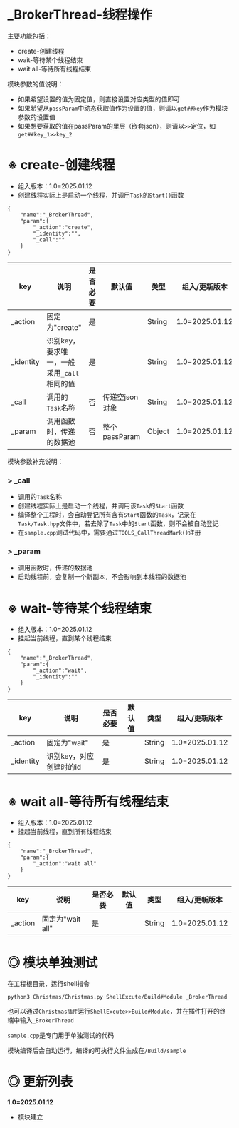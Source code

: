 # _BrokerThread-线程操作

主要功能包括：

- create-创建线程
- wait-等待某个线程结束
- wait all-等待所有线程结束

模块参数的值说明：

- 如果希望设置的值为固定值，则直接设置对应类型的值即可
- 如果希望从`passParam`中动态获取值作为设置的值，则请以`get##key`作为模块参数的设置值
- 如果想要获取的值在passParam的里层（嵌套json），则请以`>>`定位，如`get##key_1>>key_2`

# ※ create-创建线程

- 组入版本：1.0=2025.01.12
- 创建线程实际上是启动一个线程，并调用`Task`的`Start()`函数

```
{
	"name":"_BrokerThread",
	"param":{
		"_action":"create",
		"_identity":"",
		"_call":""
	}
}
```

| key       | 说明                                       | 是否必要 | 默认值         | 类型   | 组入/更新版本  |
| --------- | ------------------------------------------ | -------- | -------------- | ------ | -------------- |
| _action   | 固定为"create"                             | 是       |                | String | 1.0=2025.01.12 |
| _identity | 识别key，要求唯一，一般采用`_call`相同的值 | 是       |                | String | 1.0=2025.01.12 |
| _call     | 调用的`Task`名称                           | 否       | 传递空json对象 | String | 1.0=2025.01.12 |
| _param    | 调用函数时，传递的数据池                   | 否       | 整个passParam  | Object | 1.0=2025.01.12 |

模块参数补充说明：

### > _call

- 调用的`Task`名称
- 创建线程实际上是启动一个线程，并调用该`Task`的`Start`函数
- 编译整个工程时，会自动登记所有含有`Start`函数的`Task`，记录在`Task/Task.hpp`文件中，若去除了`Task`中的`Start`函数，则不会被自动登记
- 在`sample.cpp`测试代码中，需要通过`TOOLS_CallThreadMark()`注册

### > _param

- 调用函数时，传递的数据池
- 启动线程前，会复制一个新副本，不会影响到本线程的数据池

# ※ wait-等待某个线程结束

- 组入版本：1.0=2025.01.12
- 挂起当前线程，直到某个线程结束

```
{
	"name":"_BrokerThread",
	"param":{
		"_action":"wait",
		"_identity":""
	}
}
```

| key       | 说明                    | 是否必要 | 默认值 | 类型   | 组入/更新版本  |
| --------- | ----------------------- | -------- | ------ | ------ | -------------- |
| _action   | 固定为"wait"            | 是       |        | String | 1.0=2025.01.12 |
| _identity | 识别key，对应创建时的id | 是       |        | String | 1.0=2025.01.12 |

# ※ wait all-等待所有线程结束

- 组入版本：1.0=2025.01.12
- 挂起当前线程，直到所有线程结束


```
{
	"name":"_BrokerThread",
	"param":{
		"_action":"wait all"
	}
}
```

| key    | 说明                        | 是否必要 | 默认值 | 类型   | 组入/更新版本  |
| ------ | --------------------------- | -------- | ------ | ------ | -------------- |
| _action | 固定为"wait all" | 是       |        | String | 1.0=2025.01.12 |

# ◎ 模块单独测试

在工程根目录，运行shell指令

```
python3 Christmas/Christmas.py ShellExcute/Build#Module _BrokerThread
```

也可以通过`Christmas插件`运行`ShellExcute>>Build#Module`，并在插件打开的终端中输入`_BrokerThread`

`sample.cpp`是专门用于单独测试的代码

模块编译后会自动运行，编译的可执行文件生成在`/Build/sample`

# ◎ 更新列表

**1.0=2025.01.12**

- 模块建立